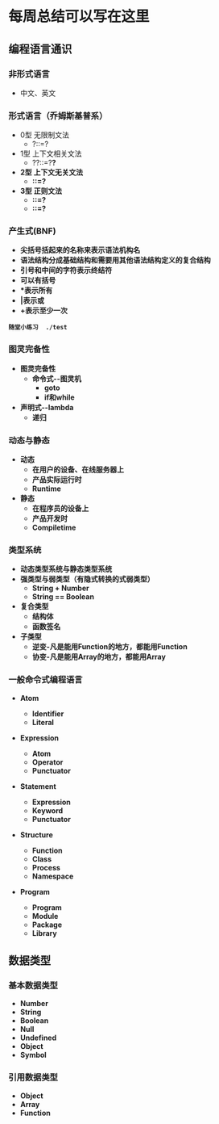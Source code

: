 # 每周总结可以写在这里

## 编程语言通识

### 非形式语言
  * 中文、英文
### 形式语言（乔姆斯基普系）
  * 0型 无限制文法
    * ?::=?
  * 1型 上下文相关文法
    * ?<A>?::=?<B>?
  * 2型 上下文无关文法
    * <A>::=?
  * 3型 正则文法
    * <A>::=<A>?
    * <A>::=?<A>

### 产生式(BNF)
  * 尖括号括起来的名称来表示语法机构名
  * 语法结构分成基础结构和需要用其他语法结构定义的复合结构
  * 引号和中间的字符表示终结符
  * 可以有括号
  * *表示所有
  * |表示或
  * +表示至少一次
  ```
  随堂小练习  ./test
  ```

### 图灵完备性
  * 图灵完备性
    * 命令式--图灵机
      * goto
      * if和while 
  * 声明式--lambda
    * 递归

### 动态与静态
  * 动态
    * 在用户的设备、在线服务器上
    * 产品实际运行时
    * Runtime
  * 静态
    * 在程序员的设备上
    * 产品开发时
    * Compiletime

### 类型系统
  * 动态类型系统与静态类型系统
  * 强类型与弱类型（有隐式转换的式弱类型）
    * String + Number
    * String == Boolean
  * 复合类型
    * 结构体
    * 函数签名
  * 子类型
    * 逆变-凡是能用Function<Child>的地方，都能用Function<Parent>
    * 协变-凡是能用Array<Parent>的地方，都能用Array<Child>

### 一般命令式编程语言
  * Atom
    * Identifier
    * Literal
  * Expression
    * Atom
    * Operator
    * Punctuator
  * Statement
    * Expression
    * Keyword
    * Punctuator
  * Structure
    * Function
    * Class
    * Process
    * Namespace

  * Program
    * Program
    * Module
    * Package
    * Library

## 数据类型
### 基本数据类型
  * Number
  * String
  * Boolean
  * Null
  * Undefined
  * Object
  * Symbol

### 引用数据类型
  * Object
  * Array
  * Function

